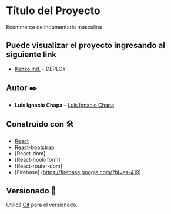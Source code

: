 # Título del Proyecto

Ecommerce de indumentaria masculina

## Puede visualizar el proyecto ingresando al siguiente link

* [Kenzo Ind.](https://es.react.dev/) - DEPLOY

## Autor ✒️

* **Luis Ignacio Chapa** - [Luis Ignacio Chapa](https://github.com/ignaciochapa)

## Construido con 🛠️

* [React](https://es.react.dev/)
* [React-bootstrap](https://react-bootstrap.github.io/)
* [React-dom] 
* [React-hook-form]
* [React-router-dom]
* [Firebase] (https://firebase.google.com/?hl=es-419)

## Versionado 📌

Utilicé [Git](https://git-scm.com) para el versionado.
